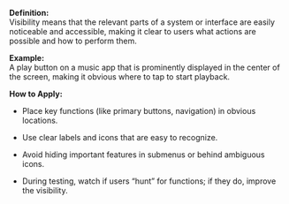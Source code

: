 **Definition:**  
Visibility means that the relevant parts of a system or interface are easily noticeable and accessible, making it clear to users what actions are possible and how to perform them.

**Example:**  
A play button on a music app that is prominently displayed in the center of the screen, making it obvious where to tap to start playback.

**How to Apply:**

- Place key functions (like primary buttons, navigation) in obvious locations.
    
- Use clear labels and icons that are easy to recognize.
    
- Avoid hiding important features in submenus or behind ambiguous icons.
    
- During testing, watch if users “hunt” for functions; if they do, improve the visibility.